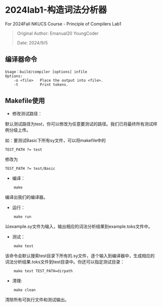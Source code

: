 # 2024lab1-构造词法分析器
For 2024Fall NKUCS Course - Principle of Compilers Lab1

> Original Author: Emanual20 YoungCoder
> 
> Date: 2024/9/5

## 编译器命令
```
Usage：build/compiler [options] infile
Options:
    -o <file>   Place the output into <file>.
    -t          Print tokens.
```

## Makefile使用

* 修改测试路径：

默认测试路径为test，你可以修改为任意要测试的路径。我们已将最终所有测试样例分级上传。

如：要测试Basic下所有sy文件，可以将makefile中的

```
TEST_PATH ?= test
```

修改为

```
TEST_PATH ?= test/Basic
```

* 编译：

```
    make
```
编译出我们的编译器。

* 运行：
```
    make run
```
以example.sy文件为输入，输出相应的词法分析结果到example.toks文件中。

* 测试：
```
    make test
```
该命令会默认搜索test目录下所有的.sy文件，逐个输入到编译器中，生成相应的词法分析结果.toks文件到test目录中。你还可以指定测试目录：
```
    make test TEST_PATH=dirpath
```

* 清理:
```
    make clean
```
清除所有可执行文件和测试输出。
